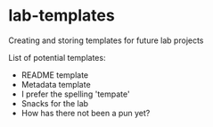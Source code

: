 # lab-templates
Creating and storing templates for future lab projects

List of potential templates:

- README template
- Metadata template
- I prefer the spelling 'tempate'
- Snacks for the lab
- How has there not been a pun yet?